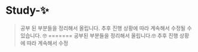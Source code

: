 # Study-✨

> 공부 된 부분들을 정리해서 올립니다. 추후 진행 상황에 따라 계속해서 수정될 수 있습니다. 🤓
=======
> 공부된 부분들을 정리해서 올립니다.🤓
> 추후 진행 상황에 따라 계속해서 수정
